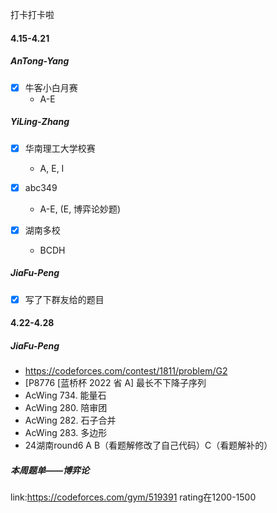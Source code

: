 
打卡打卡啦

#### 4.15-4.21

##### AnTong-Yang

- [X] 牛客小白月赛
  + A-E

##### YiLing-Zhang

- [X] 华南理工大学校赛

  + A, E, I
- [X] abc349

  + A-E, (E, 博弈论妙题)
  
- [x] 湖南多校

  + BCDH


##### JiaFu-Peng

- [x] 写了下群友给的题目



#### 4.22-4.28

##### JiaFu-Peng

+ https://codeforces.com/contest/1811/problem/G2
+ [P8776 [蓝桥杯 2022 省 A\] 最长不下降子序列
+ AcWing 734. 能量石
+ AcWing 280. 陪审团
+ AcWing 282. 石子合并
+ AcWing 283. 多边形
+ 24湖南round6 A B（看题解修改了自己代码）C（看题解补的）




##### 本周题单——博弈论
link:https://codeforces.com/gym/519391
rating在1200-1500
